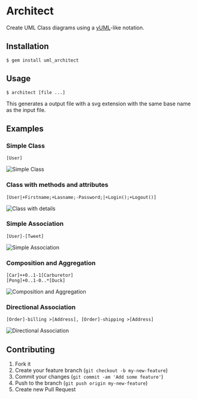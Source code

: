 # Architect

Create UML Class diagrams using a [yUML](http://yuml.me/diagram/scruffy/class/samples)-like notation.


## Installation

    $ gem install uml_architect

## Usage

    $ architect [file ...]
    
This generates a output file with a svg extension with the same base name as the
input file.

## Examples

### Simple Class
    [User]
![Simple Class](https://raw.github.com/whistler/architect/master/examples/simple_class.svg)
    
### Class with methods and attributes
    [User|+Firstname;+Lasname;-Password;|+Login();+Logout()]
![Class with details](https://raw.github.com/whistler/architect/master/examples/class_with_details.svg)
    
### Simple Association
    [User]-[Tweet]
![Simple Association](https://raw.github.com/whistler/architect/master/examples/simple_association.svg)
    
### Composition and Aggregation
    [Car]++0..1-1[Carburetor]
    [Pong]+0..1-0..*[Duck]
![Composition and Aggregation](https://raw.github.com/whistler/architect/master/examples/composition_and_aggregation.svg)
    
### Directional Association
    [Order]-billing >[Address], [Order]-shipping >[Address]
![Directional Association](https://raw.github.com/whistler/architect/master/examples/directional_association.svg)
    
## Contributing

1. Fork it
2. Create your feature branch (`git checkout -b my-new-feature`)
3. Commit your changes (`git commit -am 'Add some feature'`)
4. Push to the branch (`git push origin my-new-feature`)
5. Create new Pull Request
